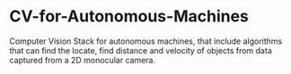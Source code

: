 # CV-for-Autonomous-Machines
Computer Vision Stack for autonomous machines, that include algorithms that can find the locate, find distance and velocity of objects from data captured from a 2D monocular camera.
